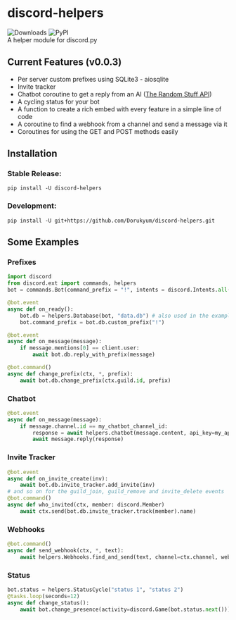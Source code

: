 # discord-helpers
![Downloads](https://static.pepy.tech/personalized-badge/discord-helpers?period=total&units=international_system&left_color=grey&right_color=orange&left_text=Downloads)
![PyPI](https://img.shields.io/pypi/v/discord-helpers.svg) <br>
A helper module for discord.py

## Current Features (v0.0.3)
* Per server custom prefixes using SQLite3 - aiosqlite
* Invite tracker
* Chatbot coroutine to get a reply from an AI ([The Random Stuff API](https://api-info.pgamerx.com/))
* A cycling status for your bot
* A function to create a rich embed with every feature in a simple line of code
* A coroutine to find a webhook from a channel and send a message via it
* Coroutines for using the GET and POST methods easily

## Installation
### Stable Release:
```
pip install -U discord-helpers
```
### Development:
```
pip install -U git+https://github.com/Dorukyum/discord-helpers.git
```

## Some Examples
### Prefixes
```python
import discord
from discord.ext import commands, helpers
bot = commands.Bot(command_prefix = "!", intents = discord.Intents.all())

@bot.event
async def on_ready():
    bot.db = helpers.Database(bot, "data.db") # also used in the examples below
    bot.command_prefix = bot.db.custom_prefix("!")
```
```python
@bot.event
async def on_message(message):
	if message.mentions[0] == client.user:
		await bot.db.reply_with_prefix(message)
```
```python
@bot.command()
async def change_prefix(ctx, *, prefix):
	await bot.db.change_prefix(ctx.guild.id, prefix)
```
### Chatbot
```python
@bot.event
async def on_message(message):
	if message.channel.id == my_chatbot_channel_id:
		response = await helpers.chatbot(message.content, api_key=my_api_key)
		await message.reply(response)
```
### Invite Tracker
```python
@bot.event
async def on_invite_create(inv):
    await bot.db.invite_tracker.add_invite(inv)
# and so on for the guild_join, guild_remove and invite_delete events
@bot.command()
async def who_invited(ctx, member: discord.Member)
    await ctx.send(bot.db.invite_tracker.track(member).name)
```
### Webhooks
```python
@bot.command()
async def send_webhook(ctx, *, text):
	await helpers.Webhooks.find_and_send(text, channel=ctx.channel, webhook_name="Test")
```
### Status
```python
bot.status = helpers.StatusCycle("status 1", "status 2")
@tasks.loop(seconds=12)
async def change_status():
	await bot.change_presence(activity=discord.Game(bot.status.next()))
```
